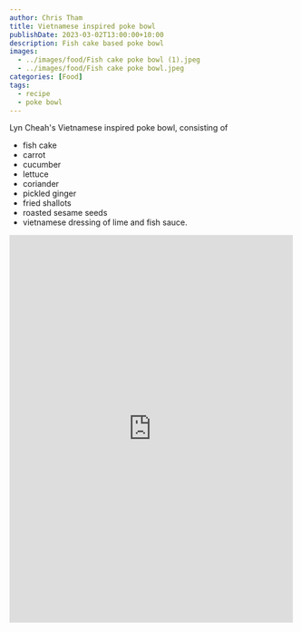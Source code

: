 ```yaml
---
author: Chris Tham
title: Vietnamese inspired poke bowl
publishDate: 2023-03-02T13:00:00+10:00
description: Fish cake based poke bowl
images:
  - ../images/food/Fish cake poke bowl (1).jpeg
  - ../images/food/Fish cake poke bowl.jpeg
categories: [Food]
tags:
  - recipe
  - poke bowl
---
```


Lyn Cheah's Vietnamese inspired poke bowl, consisting of

- fish cake
- carrot
- cucumber
- lettuce
- coriander
- pickled ginger
- fried shallots
- roasted sesame seeds
- vietnamese dressing of lime and fish sauce.

<iframe src="https://www.facebook.com/plugins/post.php?href=https%3A%2F%2Fwww.facebook.com%2Fchris1.tham%2Fposts%2Fpfbid0WhugeACjDMyLkye1oRGH6nsK5grc1WfPLnBaCrMu33dxt1fQnSQznqjxBiSDBFAl&show_text=true&width=500" width="500" height="684" style="border:none;overflow:hidden" scrolling="no" frameborder="0" allowfullscreen="true" allow="autoplay; clipboard-write; encrypted-media; picture-in-picture; web-share"></iframe>
